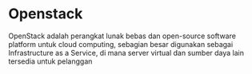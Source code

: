 # Openstack

OpenStack adalah perangkat lunak bebas dan open-source software platform untuk cloud computing, sebagian besar digunakan sebagai Infrastructure as a Service, di mana server virtual dan sumber daya lain tersedia untuk pelanggan
